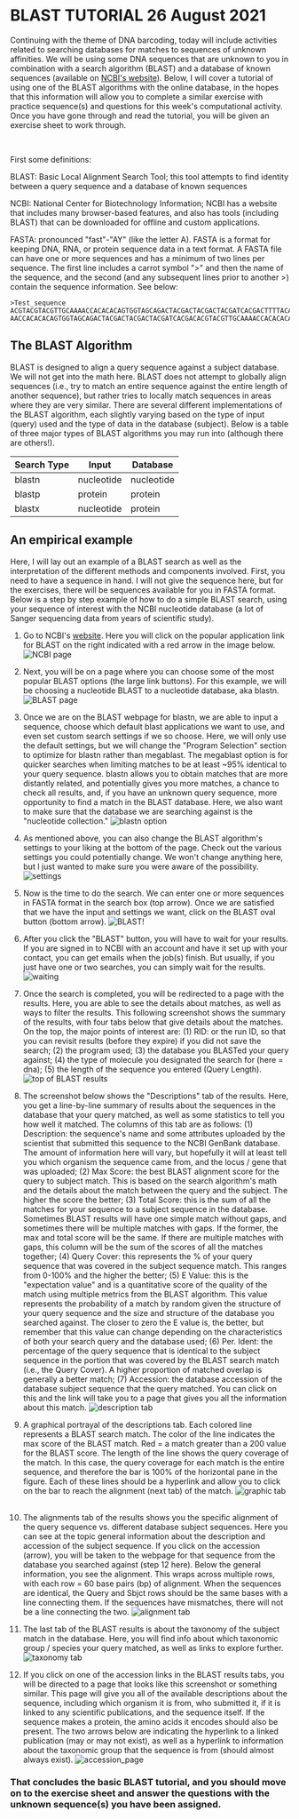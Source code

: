 # BLAST TUTORIAL 26 August 2021

Continuing with the theme of DNA barcoding, today will include activities related to searching databases for matches to 
sequences of unknown affinities. We will be using some DNA sequences that are unknown to you in combination with a search
algorithm (BLAST) and a database of known sequences (available on [NCBI's website](https://www.ncbi.nlm.nih.gov/)). Below, I
will cover a tutorial of using one of the BLAST algorithms with the online database, in the hopes that this information will
allow you to complete a similar exercise with practice sequence(s) and questions for this week's computational activity. 
Once you have gone through and read the tutorial, you will be given an exercise sheet to work through. 

&nbsp;

First some definitions:

BLAST: Basic Local Alignment Search Tool; this tool attempts to find identity between a query sequence and a database of 
known sequences

NCBI: National Center for Biotechnology Information; NCBI has a website that includes many browser-based features, and also
has tools (including BLAST) that can be downloaded for offline and custom applications.

FASTA: pronounced "fast"-"AY" (like the letter A). FASTA is a format for keeping DNA, RNA, or protein sequence data in a text
format. A FASTA file can have one or more sequences and has a minimum of two lines per sequence. The first line includes a 
carrot symbol ">" and then the name of the sequence, and the second (and any subsequent lines prior to another >) contain the
sequence information. See below:

    >Test_sequence
    ACGTACGTACGTTGCAAAACCACACACAGTGGTAGCAGACTACGACTACGACTACGATCACGACTTTTACAGCATAAACGCGGCGCGTTA
    AACCACACACAGTGGTAGCAGACTACGACTACGACTACGATCACGACACGTACGTTGCAAAACCACACACAGTGGTAGCAGACTACGA


## The BLAST Algorithm

BLAST is designed to align a query sequence against a subject database. We will not get into the math here. BLAST does not 
attempt to globally align sequences (i.e., try to match an entire sequence against the entire length of another sequence), but
rather tries to locally match sequences in areas where they are very similar. There are several different implementations of 
the BLAST algorithm, each slightly varying based on the type of input (query) used and the type of data in the database
(subject). Below is a table of three major types of BLAST algorithms you may run into (although there are others!). 

| Search Type | Input      | Database   |
|-------------|------------|------------|
| blastn      | nucleotide | nucleotide |
| blastp      | protein    | protein    |
| blastx      | nucleotide | protein    |

## An empirical example

Here, I will lay out an example of a BLAST search as well as the interpretation of the different methods and components 
involved. First, you need to have a sequence in hand. I will not give the sequence here, but for the exercises, there will 
be sequences available for you in FASTA format. Below is a step by step example of how to do a simple BLAST search, using your 
sequence of interest with the NCBI nucleotide database (a lot of Sanger sequencing data from years of scientific study). 

1. Go to NCBI's [website](https://www.ncbi.nlm.nih.gov/). Here you will click on the popular application link for BLAST on 
the right indicated with a red arrow in the image below. 
![NCBI page](https://github.com/jdmanthey/MolEcol2019/blob/master/01_BLAST/fig1.png)
&nbsp;

2. Next, you will be on a page where you can choose some of the most popular BLAST options (the large link buttons). For this
example, we will be choosing a nucleotide BLAST to a nucleotide database, aka blastn. 
![BLAST page](https://github.com/jdmanthey/MolEcol2019/blob/master/01_BLAST/fig2.png)
&nbsp;

3. Once we are on the BLAST webpage for blastn, we are able to input a sequence, choose which default blast applications we
want to use, and even set custom search settings if we so choose. Here, we will only use the default settings, but we will 
change the "Program Selection" section to optimize for blastn rather than megablast. The megablast option is for quicker 
searches when limiting matches to be at least ~95% identical to your query sequence. blastn allows you to obtain matches that
are more distantly related, and potentially gives you more matches, a chance to check all results, and, if you have an unknown 
query sequence, more opportunity to find a match in the BLAST database. Here, we also want to make sure that the database 
we are searching against is the "nucleotide collection."
![blastn option](https://github.com/jdmanthey/MolEcol2019/blob/master/01_BLAST/fig3.png)
&nbsp;

4. As mentioned above, you can also change the BLAST algorithm's settings to your liking at the bottom of the page. Check out
the various settings you could potentially change. We won't change anything here, but I just wanted to make sure you were 
aware of the possibility. 
![settings](https://github.com/jdmanthey/MolEcol2019/blob/master/01_BLAST/fig4.png)
&nbsp;

5. Now is the time to do the search. We can enter one or more sequences in FASTA format in the search box (top arrow). Once we
are satisfied that we have the input and settings we want, click on the BLAST oval button (bottom arrow). 
![BLAST!](https://github.com/jdmanthey/MolEcol2019/blob/master/01_BLAST/fig5.png)
&nbsp;

6. After you click the "BLAST" button, you will have to wait for your results. If you are signed in to NCBI with an account
and have it set up with your contact, you can get emails when the job(s) finish. But usually, if you just have one or two 
searches, you can simply wait for the results. 
![waiting](https://github.com/jdmanthey/MolEcol2019/blob/master/01_BLAST/fig6.png)
&nbsp;

7. Once the search is completed, you will be redirected to a page with the results. Here, you are able to see the details
about matches, as well as ways to filter the results. This following screenshot shows the summary of the results, with four
tabs below that give details about the matches. On the top, the major points of interest are: (1) RID: or the run ID, so that
you can revisit results (before they expire) if you did not save the search; (2) the program used; (3) the database you
BLASTed your query against; (4) the type of molecule you designated the search for (here = dna); (5) the length of the 
sequence you entered (Query Length). 
![top of BLAST results](https://github.com/jdmanthey/MolEcol2019/blob/master/01_BLAST/fig7.png)
&nbsp;

8. The screenshot below shows the "Descriptions" tab of the results. Here, you get a line-by-line summary of results about
the sequences in the database that your query matched, as well as some statistics to tell you how well it matched. The 
columns of this tab are as follows: (1) Description: the sequence's name and some attributes uploaded by the scientist that 
submitted this sequence to the NCBI GenBank database. The amount of information here will vary, but hopefully it will at
least tell you which organism the sequence came from, and the locus / gene that was uploaded; (2) Max Score: the best BLAST
alignment score for the query to subject match. This is based on the search algorithm's math and the details about the match
between the query and the subject. The higher the score the better; (3) Total Score: this is the sum of all the matches for 
your sequence to a subject sequence in the database. Sometimes BLAST results will have one simple match without gaps, and 
sometimes there will be multiple matches with gaps. If the former, the max and total score will be the same. If there are 
multiple matches with gaps, this column will be the sum of the scores of all the matches together; (4) Query Cover: this
represents the % of your query sequence that was covered in the subject sequence match. This ranges from 0-100% and the 
higher the better; (5) E Value: this is the "expectation value" and is a quantitative score of the quality of the match using
multiple metrics from the BLAST algorithm. This value represents the probability of a match by random given the structure of 
your query sequence and the size and structure of the database you searched against. The closer to zero the E value is, the 
better, but remember that this value can change depending on the characteristics of both your search query and the database
used; (6) Per. Ident: the percentage of the query sequence that is identical to the subject sequence in the portion that was
covered by the BLAST search match (i.e., the Query Cover). A higher proportion of matched overlap is generally a better match;
(7) Accession: the database accession of the database subject sequence that the query matched. You can click on this and the
link will take you to a page that gives you all the information about this match. 
![description tab](https://github.com/jdmanthey/MolEcol2019/blob/master/01_BLAST/fig8.png)
&nbsp;

9. A graphical portrayal of the descriptions tab. Each colored line represents a BLAST search match. The color of the line
indicates the max score of the BLAST match. Red = a match greater than a 200 value for the BLAST score. The length of the 
line shows the query coverage of the match. In this case, the query coverage for each match is the entire sequence, and 
therefore the bar is 100% of the horizontal pane in the figure. Each of these lines should be a hyperlink and allow you 
to click on the bar to reach the alignment (next tab) of the match. 
![graphic tab](https://github.com/jdmanthey/MolEcol2019/blob/master/01_BLAST/fig9.png)
&nbsp;

10. The alignments tab of the results shows you the specific alignment of the query sequence vs. different database subject
sequences. Here you can see at the topic general information about the description and accession of the subject sequence. If
you click on the accession (arrow), you will be taken to the webpage for that sequence from the database you searched against
(step 12 here). Below the general information, you see the alignment. This wraps across multiple rows, with each row = 60 base
pairs (bp) of alignment. When the sequences are identical, the Query and Sbjct rows should be the same bases with a line
connecting them. If the sequences have mismatches, there will not be a line connecting the two. 
![alignment tab](https://github.com/jdmanthey/MolEcol2019/blob/master/01_BLAST/fig10.png)
&nbsp;

11. The last tab of the BLAST results is about the taxonomy of the subject match in the database. Here, you will find info
about which taxonomic group / species your query matched, as well as links to explore further. 
![taxonomy tab](https://github.com/jdmanthey/MolEcol2019/blob/master/01_BLAST/fig11.png)
&nbsp;

12. If you click on one of the accession links in the BLAST results tabs, you will be directed to a page that looks like
this screenshot or something similar. This page will give you all of the available descriptions about the sequence, 
including which organism it is from, who submitted it, if it is linked to any scientific publications, and the sequence
itself. If the sequence makes a protein, the amino acids it encodes should also be present. The two arrows below are 
indicating the hyperlink to a linked publication (may or may not exist), as well as a hyperlink to information about the 
taxonomic group that the sequence is from (should almost always exist). 
![accession_page](https://github.com/jdmanthey/MolEcol2019/blob/master/01_BLAST/fig12.png)
&nbsp;

### That concludes the basic BLAST tutorial, and you should move on to the exercise sheet and answer the questions with the unknown sequence(s) you have been assigned.


